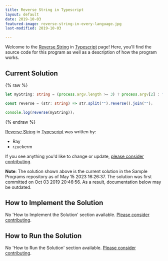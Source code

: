 ```yaml
---
title: Reverse String in Typescript
layout: default
date: 2019-10-03
featured-image: reverse-string-in-every-language.jpg
last-modified: 2019-10-03

---
```


Welcome to the [Reverse String](https://rzuckerm.github.io/sample-programs-website-copy/projects/reverse-string) in [Typescript](https://rzuckerm.github.io/sample-programs-website-copy/languages/typescript) page! Here, you'll find the source code for this program as well as a description of how the program works.

## Current Solution

{% raw %}

```typescript
let myString: string = (process.argv.length >= 3) ? process.argv[2] : "";

const reverse = (str: string) => str.split("").reverse().join("");

console.log(reverse(myString));
```

{% endraw %}

[Reverse String](https://rzuckerm.github.io/sample-programs-website-copy/projects/reverse-string) in [Typescript](https://rzuckerm.github.io/sample-programs-website-copy/languages/typescript) was written by:

- Ray
- rzuckerm

If you see anything you'd like to change or update, [please consider contributing](https://github.com/TheRenegadeCoder/sample-programs).

**Note**: The solution shown above is the current solution in the Sample Programs repository as of May 15 2023 16:26:37. The solution was first committed on Oct 03 2019 20:46:56. As a result, documentation below may be outdated.

## How to Implement the Solution

No 'How to Implement the Solution' section available. [Please consider contributing](https://github.com/TheRenegadeCoder/sample-programs-website).

## How to Run the Solution

No 'How to Run the Solution' section available. [Please consider contributing](https://github.com/TheRenegadeCoder/sample-programs-website).